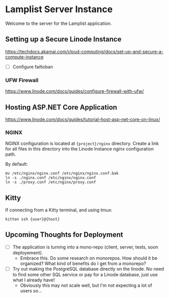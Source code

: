 # Lamplist Server Instance

Welcome to the server for the Lamplist application.

## Setting up a Secure Linode Instance
https://techdocs.akamai.com/cloud-computing/docs/set-up-and-secure-a-compute-instance

- [ ] Configure failtoban

### UFW Firewall
https://www.linode.com/docs/guides/configure-firewall-with-ufw/

## Hosting ASP.NET Core Application
https://www.linode.com/docs/guides/tutorial-host-asp-net-core-on-linux/

### NGINX
NGINX configuration is located at `{project}/nginx` directory. Create a link for all files in this directory into the Linode Instance nginx configuration path.

By default:
```
mv /etc/nginx/nginx.conf /etc/nginx/nginx.conf.bak
ln -s ./nginx.conf /etc/nginx/nginx.conf
ln -s ./proxy.conf /etc/nginx/proxy.conf
```

## Kitty
If connecting from a Kitty terminal, and using tmux:

```
kitten ssh {user}@{host}
```

## Upcoming Thoughts for Deployment
- [ ] The application is turning into a mono-repo (client, server, tests, soon deployement).
    - Embrace this. Do some research on monorepos. How should it be organized? What kind of benefits do I get from a monorepo?
- [ ] Try out making the PostgreSQL database directly on the linode. No need to find some other SQL service or pay for a Linode database, just use what I already have!
    - Obviously this may not scale well, but I'm not expecting a lot of users so...

